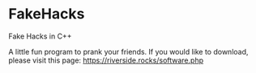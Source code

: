# FakeHacks
Fake Hacks in C++

A little fun program to prank your friends. If you would like to download, please visit this page:
https://riverside.rocks/software.php
